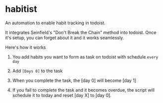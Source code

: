 # habitist
An automation to enable habit tracking in todoist. 

It integrates Seinfield's "Don't Break the Chain" method into todoist. Once it's setup, you can forget about it and it works seamlessly.

Here's how it works
1. You add habits you want to form as task on todoist with schedule `every day`

2. Add `[Days 0]` to the task

3. When you complete the task, the [day 0] will become [day 1]

4. If you fail to complete the task and it becomes overdue, the script will schedule it to today and reset [day X] to [day 0].
